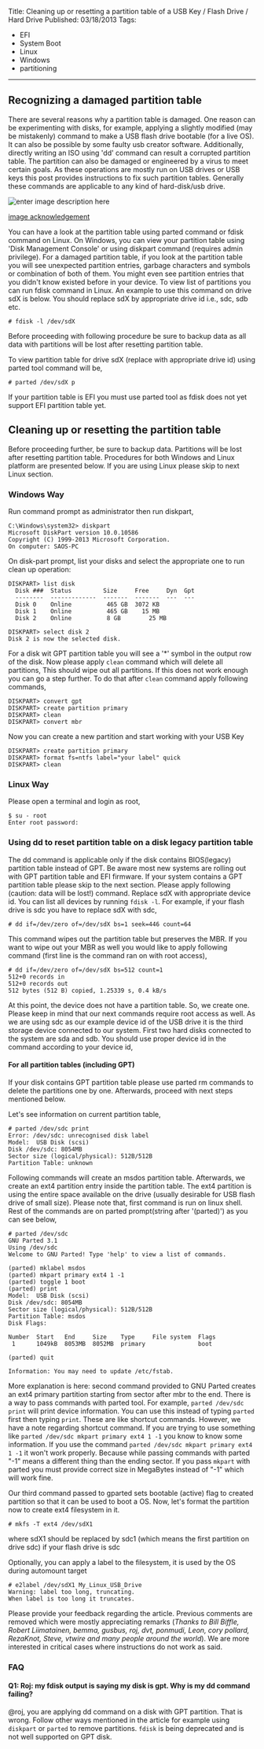 Title: Cleaning up or resetting a partition table of a USB Key / Flash Drive / Hard Drive
Published: 03/18/2013
Tags:
  - EFI
  - System Boot
  - Linux
  - Windows
  - partitioning
---
## Recognizing a damaged partition table
There are several reasons why a partition table is damaged. One reason can be experimenting with disks, for example, applying a slightly modified (may be mistakenly) command to make a USB flash drive bootable (for a live OS). It can also be possible by some faulty usb creator software. Additionally, directly writing an ISO using 'dd' command can result a corrupted partition table. The partition can also be damaged or engineered by a virus to meet certain goals. As these operations are mostly run on USB drives or USB keys this post provides instructions to fix such partition tables. Generally these commands are applicable to any kind of hard-disk/usb drive.

![enter image description here][1]

[image acknowledgement][2]

You can have a look at the partition table using parted command or fdisk command on Linux. On Windows, you can view your partition table using 'Disk Management Console' or using diskpart command (requires admin privilege). For a damaged partition table, if you look at the partition table you will see unexpected partition entries, garbage characters and symbols or combination of both of them. You might even see partition entries that you didn't know existed before in your device. To view list of partitions you can run fdisk command in Linux. An example to use this command on drive sdX is below. You should replace sdX by appropriate drive id i.e., sdc, sdb etc.
 
    # fdisk -l /dev/sdX

Before proceeding with following procedure be sure to backup data as all data with partitions will be lost after resetting partition table.

To view partition table for drive sdX (replace with appropriate drive id) using parted tool command will be,

    # parted /dev/sdX p

If your partition table is EFI you must use parted tool as fdisk does not yet support EFI partition table yet.

## Cleaning up or resetting the partition table

Before proceeding further, be sure to backup data. Partitions will be lost after resetting partition table. Procedures for both Windows and Linux platform are presented below. If you are using Linux please skip to next Linux section.

### Windows Way

Run command prompt as administrator then run diskpart,

    C:\Windows\system32> diskpart
    Microsoft DiskPart version 10.0.10586
    Copyright (C) 1999-2013 Microsoft Corporation.
    On computer: SAOS-PC

On disk-part prompt, list your disks and select the appropriate one to run clean up operation:

    DISKPART> list disk
      Disk ###  Status         Size     Free     Dyn  Gpt
      --------  -------------  -------  -------  ---  ---
      Disk 0    Online          465 GB  3072 KB
      Disk 1    Online          465 GB    15 MB
      Disk 2    Online          8 GB        25 MB
     
    DISKPART> select disk 2
    Disk 2 is now the selected disk.

For a disk wit GPT partition table you will see a '*' symbol in the output row of the disk. Now please apply `clean` command which will delete all partitions,
This should wipe out all partitions. If this does not work enough you can go a step further. To do that after `clean` command apply following commands,

    DISKPART> convert gpt
    DISKPART> create partition primary
    DISKPART> clean
    DISKPART> convert mbr

Now you can create a new partition and start working with your USB Key

    DISKPART> create partition primary
    DISKPART> format fs=ntfs label="your label" quick
    DISKPART> clean

### Linux Way
Please open a terminal and login as root,

    $ su - root
    Enter root password:

### Using dd to reset partition table on a disk legacy partition table
The dd command is applicable only if the disk contains BIOS(legacy) partition table instead of GPT. Be aware most new systems are rolling out with GPT partition table and EFI firmware. If your system contains a GPT partition table please skip to the next section. Please apply following (caution: data will be lost!) command. Replace sdX with appropriate device id. You can list all devices by running `fdisk -l`. For example, if your flash drive is sdc you have to replace sdX with sdc,

    # dd if=/dev/zero of=/dev/sdX bs=1 seek=446 count=64

This command wipes out the partition table but preserves the MBR. If you want to wipe out your MBR as well you would like to apply following command (first line is the command ran on with root access),

    # dd if=/dev/zero of=/dev/sdX bs=512 count=1
    512+0 records in
    512+0 records out
    512 bytes (512 B) copied, 1.25339 s, 0.4 kB/s

At this point, the device does not have a partition table. So, we create one. Please keep in mind that our next commands require root access as well. As we are using sdc as our example device id of the USB drive it is the third storage device connected to our system. First two hard disks connected to the system are sda and sdb. You should use proper device id in the command according to your device id, 

#### For all partition tables (including GPT)
If your disk contains GPT partition table please use parted rm commands to delete the partitions one by one. Afterwards, proceed with next steps mentioned below.

Let's see information on current partition table,

    # parted /dev/sdc print
    Error: /dev/sdc: unrecognised disk label
    Model:  USB Disk (scsi)
    Disk /dev/sdc: 8054MB
    Sector size (logical/physical): 512B/512B
    Partition Table: unknown

Following commands will create an msdos partition table. Afterwards, we create an ext4 partition entry inside the partition table. The ext4 partition is using the entire space available on the drive (usually desirable for USB flash drive of small size). Please note that, first command is run on linux shell. Rest of the commands are on parted prompt(string after '(parted)') as you can see below,

    # parted /dev/sdc
    GNU Parted 3.1
    Using /dev/sdc
    Welcome to GNU Parted! Type 'help' to view a list of commands.
     
    (parted) mklabel msdos
    (parted) mkpart primary ext4 1 -1
    (parted) toggle 1 boot
    (parted) print                                                           
    Model:  USB Disk (scsi)
    Disk /dev/sdc: 8054MB
    Sector size (logical/physical): 512B/512B
    Partition Table: msdos
    Disk Flags:
     
    Number  Start   End     Size    Type     File system  Flags
     1      1049kB  8053MB  8052MB  primary               boot
     
    (parted) quit                                                            
     
    Information: You may need to update /etc/fstab.

More explanation is here: second command provided to GNU Parted creates an ext4 primary partition starting from sector after mbr to the end. There is a way to pass commands with parted tool. For example, `parted /dev/sdc print` will print device information. You can use this instead of typing `parted` first then typing `print`. These are like shortcut commands. However, we have a note regarding shortcut command. If you are trying to use something like `parted /dev/sdc mkpart primary ext4 1 -1` you know to know some information. If you use the command `parted /dev/sdc mkpart primary ext4 1 -1` it won't work properly. Because while passing commands with parted "-1" means a different thing than the ending sector. If you pass `mkpart` with parted you must provide correct size in MegaBytes instead of "-1" which will work fine.

Our third command passed to gparted sets bootable (active) flag to created partition so that it can be used to boot a OS. Now, let's format the partition now to create ext4 filesystem in it.

    # mkfs -T ext4 /dev/sdX1

where sdX1 should be replaced by sdc1 (which means the first partition on drive sdc) if your flash drive is sdc

Optionally, you can apply a label to the filesystem, it is used by the OS during automount target

    # e2label /dev/sdX1 My_Linux_USB_Drive
    Warning: label too long, truncating.
    When label is too long it truncates.

Please provide your feedback regarding the article. Previous comments are removed which were mostly appreciating remarks (*Thanks to Bill Biffle, Robert Liimatainen, bemma, gusbus, roj, dvt, ponmudi, Leon, cory pollard, RezaKnot, Steve, vtwire and many people around the world*). We are more interested in critical cases where instructions do not work as said.

### FAQ
#### Q1: Roj: my fdisk output is saying my disk is gpt. Why is my dd command failing?
@roj, you are applying dd command on a disk with GPT partition. That is wrong. Follow other ways mentioned in the article for example using `diskpart` or `parted` to remove partitions. `fdisk` is being deprecated and is not well supported on GPT disk.


  [1]: http://3.bp.blogspot.com/-CeoFlB0Q0zU/UacmGoF1YeI/AAAAAAAAAeA/CIXxvWWxGzw/s320/5707_Partitions.gif
  [2]: http://averma82.blogspot.com/2013/05/types-of-hard-drive-partitions-and.html